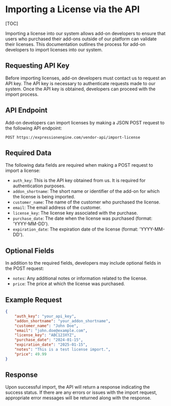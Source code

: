 <!--
    This source file is part of the open source project
    ExpressionEngine User Guide (https://github.com/ExpressionEngine/ExpressionEngine-User-Guide)

    @link      https://expressionengine.com/
    @copyright Copyright (c) 2003-2024, Packet Tide, LLC (https://packettide.com)
    @license   https://expressionengine.com/license Licensed under Apache License, Version 2.0
-->

# Importing a License via the API

[TOC]

Importing a license into our system allows add-on developers to ensure that users who purchased their add-ons outside of our platform can validate their licenses. This documentation outlines the process for add-on developers to import licenses into our system.

## Requesting API Key

Before importing licenses, add-on developers must contact us to request an API key. The API key is necessary to authenticate requests made to our system. Once the API key is obtained, developers can proceed with the import process.

## API Endpoint

Add-on developers can import licenses by making a JSON POST request to the following API endpoint:

```
POST https://expressionengine.com/vendor-api/import-license
```

## Required Data

The following data fields are required when making a POST request to import a license:

- `auth_key`: This is the API key obtained from us. It is required for authentication purposes.
- `addon_shortname`: The short name or identifier of the add-on for which the license is being imported.
- `customer_name`: The name of the customer who purchased the license.
- `email`: The email address of the customer.
- `license_key`: The license key associated with the purchase.
- `purchase_date`: The date when the license was purchased (format: 'YYYY-MM-DD').
- `expiration_date`: The expiration date of the license (format: 'YYYY-MM-DD').

## Optional Fields

In addition to the required fields, developers may include optional fields in the POST request:

- `notes`: Any additional notes or information related to the license.
- `price`: The price at which the license was purchased.

## Example Request

```json
{
    "auth_key": "your_api_key",
    "addon_shortname": "your_addon_shortname",
    "customer_name": "John Doe",
    "email": "john.doe@example.com",
    "license_key": "ABC123XYZ",
    "purchase_date": "2024-01-15",
    "expiration_date": "2025-01-15",
    "notes": "This is a test license import.",
    "price": 49.99
}
```

## Response

Upon successful import, the API will return a response indicating the success status. If there are any errors or issues with the import request, appropriate error messages will be returned along with the response.
